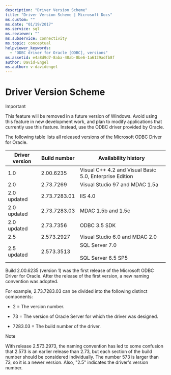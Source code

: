 ```yaml
---
description: "Driver Version Scheme"
title: "Driver Version Scheme | Microsoft Docs"
ms.custom: ""
ms.date: "01/19/2017"
ms.service: sql
ms.reviewer: ""
ms.subservice: connectivity
ms.topic: conceptual
helpviewer_keywords: 
  - "ODBC driver for Oracle [ODBC], versions"
ms.assetid: e4a8d9d7-8aba-48ab-8be6-1a6129adfb8f
author: David-Engel
ms.author: v-davidengel
---
```

# Driver Version Scheme
> [!IMPORTANT]  
>  This feature will be removed in a future version of Windows. Avoid using this feature in new development work, and plan to modify applications that currently use this feature. Instead, use the ODBC driver provided by Oracle.  
  
 The following table lists all released versions of the Microsoft ODBC Driver for Oracle.  
  
|Driver version|Build number|Availability history|  
|--------------------|------------------|--------------------------|  
|1.0|2.00.6235|Visual C++ 4.2 and Visual Basic 5.0, Enterprise Edition|  
|2.0|2.73.7269|Visual Studio 97 and MDAC 1.5a|  
|2.0 updated|2.73.7283.01|IIS 4.0|  
|2.0 updated|2.73.7283.03|MDAC 1.5b and 1.5c|  
|2.0 updated|2.73.7356|ODBC 3.5 SDK|  
|2.5|2.573.2927|Visual Studio 6.0 and MDAC 2.0|  
|2.5 updated|2.573.3513|SQL Server 7.0<br /><br /> SQL Server 6.5 SP5|  
  
 Build 2.00.6235 (version 1) was the first release of the Microsoft ODBC Driver for Oracle. After the release of the first version, a new naming convention was adopted.  
  
 For example, 2.73.7283.03 can be divided into the following distinct components:  
  
-   2 = The version number.  
  
-   73 = The version of Oracle Server for which the driver was designed.  
  
-   7283.03 = The build number of the driver.  
  
> [!NOTE]  
>  With release 2.573.2973, the naming convention has led to some confusion that 2.573 is an earlier release than 2.73, but each section of the build number should be considered individually. The number 573 is larger than 73, so it is a newer version. Also, "2.5" indicates the driver's version number.
